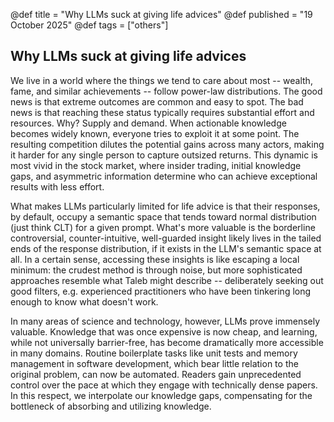 @def title = "Why LLMs suck at giving life advices"
@def published = "19 October 2025"
@def tags = ["others"]

## Why LLMs suck at giving life advices

We live in a world where the things we tend to care about most -- wealth, fame, and similar achievements -- follow power-law distributions. The good news is that extreme outcomes are common and easy to spot. The bad news is that reaching these status typically requires substantial effort and resources. Why? Supply and demand. When actionable knowledge becomes widely known, everyone tries to exploit it at some point. The resulting competition dilutes the potential gains across many actors, making it harder for any single person to capture outsized returns. This dynamic is most vivid in the stock market, where insider trading, initial knowledge gaps, and asymmetric information determine who can achieve exceptional results with less effort.

What makes LLMs particularly limited for life advice is that their responses, by default, occupy a semantic space that tends toward normal distribution (just think CLT) for a given prompt. What's more valuable is the borderline controversial, counter-intuitive, well-guarded insight likely lives in the tailed ends of the response distribution, if it exists in the LLM's semantic space at all. In a certain sense, accessing these insights is like escaping a local minimum: the crudest method is through noise, but more sophisticated approaches resemble what Taleb might describe -- deliberately seeking out good filters, e.g. experienced practitioners who have been tinkering long enough to know what doesn't work.

In many areas of science and technology, however, LLMs prove immensely valuable. Knowledge that was once expensive is now cheap, and learning, while not universally barrier-free, has become dramatically more accessible in many domains. Routine boilerplate tasks like unit tests and memory management in software development, which bear little relation to the original problem, can now be automated. Readers gain unprecedented control over the pace at which they engage with technically dense papers. In this respect, we interpolate our knowledge gaps, compensating for the bottleneck of absorbing and utilizing knowledge.
